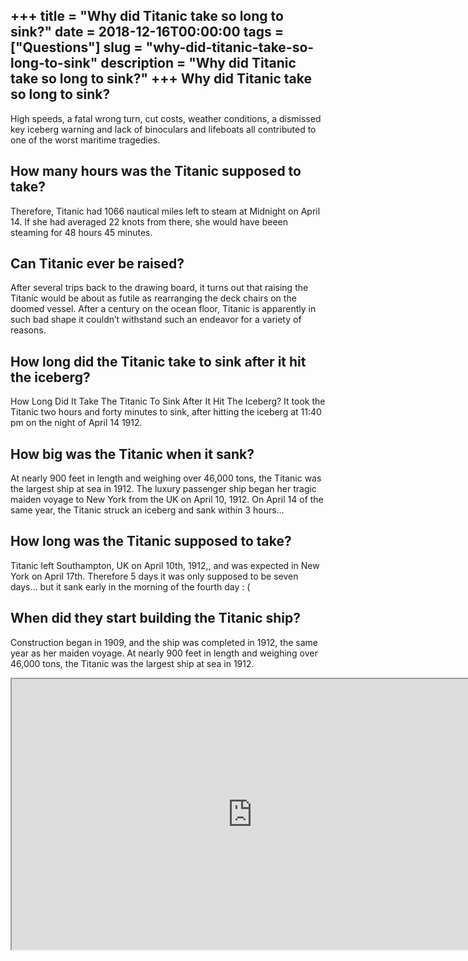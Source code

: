 +++
title = "Why did Titanic take so long to sink?"
date = 2018-12-16T00:00:00
tags = ["Questions"]
slug = "why-did-titanic-take-so-long-to-sink"
description = "Why did Titanic take so long to sink?"
+++
Why did Titanic take so long to sink?
-------------------------------------

High speeds, a fatal wrong turn, cut costs, weather conditions, a dismissed key iceberg warning and lack of binoculars and lifeboats all contributed to one of the worst maritime tragedies.

How many hours was the Titanic supposed to take?
------------------------------------------------

Therefore, Titanic had 1066 nautical miles left to steam at Midnight on April 14. If she had averaged 22 knots from there, she would have beeen steaming for 48 hours 45 minutes.

Can Titanic ever be raised?
---------------------------

After several trips back to the drawing board, it turns out that raising the Titanic would be about as futile as rearranging the deck chairs on the doomed vessel. After a century on the ocean floor, Titanic is apparently in such bad shape it couldn’t withstand such an endeavor for a variety of reasons.

How long did the Titanic take to sink after it hit the iceberg?
---------------------------------------------------------------

How Long Did It Take The Titanic To Sink After It Hit The Iceberg? It took the Titanic two hours and forty minutes to sink, after hitting the iceberg at 11:40 pm on the night of April 14 1912.

How big was the Titanic when it sank?
-------------------------------------

At nearly 900 feet in length and weighing over 46,000 tons, the Titanic was the largest ship at sea in 1912. The luxury passenger ship began her tragic maiden voyage to New York from the UK on April 10, 1912. On April 14 of the same year, the Titanic struck an iceberg and sank within 3 hours…

How long was the Titanic supposed to take?
------------------------------------------

Titanic left Southampton, UK on April 10th, 1912,, and was expected in New York on April 17th. Therefore 5 days it was only supposed to be seven days… but it sank early in the morning of the fourth day : (

When did they start building the Titanic ship?
----------------------------------------------

Construction began in 1909, and the ship was completed in 1912, the same year as her maiden voyage. At nearly 900 feet in length and weighing over 46,000 tons, the Titanic was the largest ship at sea in 1912.

<iframe allow="accelerometer; autoplay; clipboard-write; encrypted-media; gyroscope; picture-in-picture" allowfullscreen="" class="__youtube_prefs__  epyt-is-override  no-lazyload" data-no-lazy="1" data-origheight="433" data-origwidth="770" data-skipgform_ajax_framebjll="" height="433" id="_ytid_98495" loading="lazy" src="https://www.youtube.com/embed/p57BPLgEHiY?enablejsapi=1&autoplay=0&cc_load_policy=0&cc_lang_pref=&iv_load_policy=1&loop=0&modestbranding=0&rel=1&fs=1&playsinline=0&autohide=2&theme=dark&color=red&controls=1&" title="YouTube player" width="770"></iframe>
